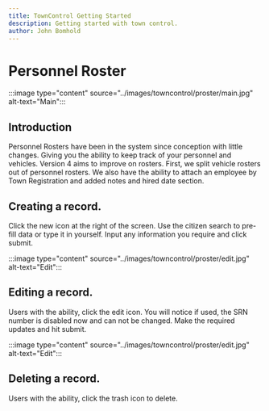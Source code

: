 ```yaml
---
title: TownControl Getting Started
description: Getting started with town control.
author: John Bomhold
---
```

# Personnel Roster

:::image type="content" source="../images/towncontrol/proster/main.jpg" alt-text="Main":::

## Introduction 
Personnel Rosters have been in the system since conception with little changes. Giving you the ability to keep track of your personnel and vehicles. Version 4 aims to improve on rosters. First, we split vehicle rosters out of personnel rosters. We also have the ability to attach an employee by Town Registration and added notes and hired date section. 

## Creating a record.
Click the new icon at the right of the screen. Use the citizen search to pre-fill data or type it in yourself. Input any information you require and click submit.

:::image type="content" source="../images/towncontrol/proster/edit.jpg" alt-text="Edit":::

## Editing a record.
Users with the ability, click the edit icon. You will notice if used, the SRN number is disabled now and can not be changed. Make the required updates and hit submit.

:::image type="content" source="../images/towncontrol/proster/edit.jpg" alt-text="Edit":::

## Deleting a record.
Users with the ability, click the trash icon to delete.


